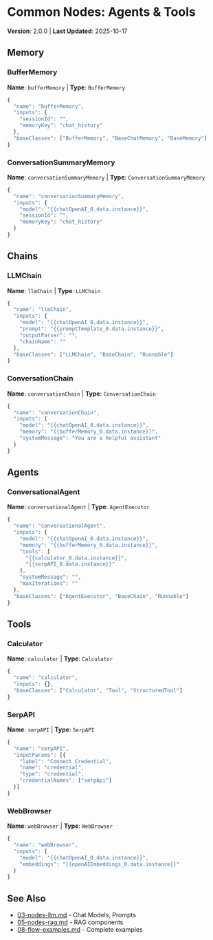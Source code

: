 # Common Nodes: Agents & Tools

**Version**: 2.0.0 | **Last Updated**: 2025-10-17

## Memory

### BufferMemory
**Name**: `bufferMemory` | **Type**: `BufferMemory`

```javascript
{
  "name": "bufferMemory",
  "inputs": {
    "sessionId": "",
    "memoryKey": "chat_history"
  },
  "baseClasses": ["BufferMemory", "BaseChatMemory", "BaseMemory"]
}
```

### ConversationSummaryMemory
**Name**: `conversationSummaryMemory` | **Type**: `ConversationSummaryMemory`

```javascript
{
  "name": "conversationSummaryMemory",
  "inputs": {
    "model": "{{chatOpenAI_0.data.instance}}",
    "sessionId": "",
    "memoryKey": "chat_history"
  }
}
```

## Chains

### LLMChain
**Name**: `llmChain` | **Type**: `LLMChain`

```javascript
{
  "name": "llmChain",
  "inputs": {
    "model": "{{chatOpenAI_0.data.instance}}",
    "prompt": "{{promptTemplate_0.data.instance}}",
    "outputParser": "",
    "chainName": ""
  },
  "baseClasses": ["LLMChain", "BaseChain", "Runnable"]
}
```

### ConversationChain
**Name**: `conversationChain` | **Type**: `ConversationChain`

```javascript
{
  "name": "conversationChain",
  "inputs": {
    "model": "{{chatOpenAI_0.data.instance}}",
    "memory": "{{bufferMemory_0.data.instance}}",
    "systemMessage": "You are a helpful assistant"
  }
}
```

## Agents

### ConversationalAgent
**Name**: `conversationalAgent` | **Type**: `AgentExecutor`

```javascript
{
  "name": "conversationalAgent",
  "inputs": {
    "model": "{{chatOpenAI_0.data.instance}}",
    "memory": "{{bufferMemory_0.data.instance}}",
    "tools": [
      "{{calculator_0.data.instance}}",
      "{{serpAPI_0.data.instance}}"
    ],
    "systemMessage": "",
    "maxIterations": ""
  },
  "baseClasses": ["AgentExecutor", "BaseChain", "Runnable"]
}
```

## Tools

### Calculator
**Name**: `calculator` | **Type**: `Calculator`

```javascript
{
  "name": "calculator",
  "inputs": {},
  "baseClasses": ["Calculator", "Tool", "StructuredTool"]
}
```

### SerpAPI
**Name**: `serpAPI` | **Type**: `SerpAPI`

```javascript
{
  "name": "serpAPI",
  "inputParams": [{
    "label": "Connect Credential",
    "name": "credential",
    "type": "credential",
    "credentialNames": ["serpApi"]
  }]
}
```

### WebBrowser
**Name**: `webBrowser` | **Type**: `WebBrowser`

```javascript
{
  "name": "webBrowser",
  "inputs": {
    "model": "{{chatOpenAI_0.data.instance}}",
    "embeddings": "{{openAIEmbeddings_0.data.instance}}"
  }
}
```

## See Also

- [03-nodes-llm.md](03-nodes-llm.md) - Chat Models, Prompts
- [05-nodes-rag.md](05-nodes-rag.md) - RAG components
- [08-flow-examples.md](08-flow-examples.md) - Complete examples
